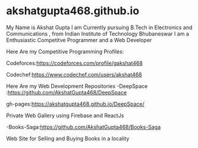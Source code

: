 # akshatgupta468.github.io

My Name is Akshat Gupta
I am Currently pursuing B.Tech in Electronics and Communications , from Indian Institute of Technology Bhubaneswar
I am a Enthusiastic Competitve Programmer and a Web Developer


Here Are my Competitive Programming Profiles:

Codeforces:https://codeforces.com/profile/gakshat468

Codechef:https://www.codechef.com/users/akshat468


Here Are my Web Development Repositories
-DeepSpace :https://github.com/AkshatGupta468/DeepSpace

  gh-pages:https://akshatgupta468.github.io/DeepSpace/

  Private Web Gallery using Firebase and ReactJs

-Books-Saga:https://github.com/AkshatGupta468/Books-Saga

  Web Site for Selling and Buying Books in a locality
  
